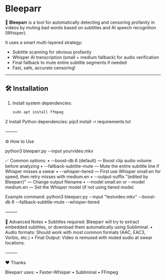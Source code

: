 # Bleeparr

🚀 **Bleeparr** is a tool for automatically detecting and censoring profanity in videos by muting bad words based on subtitles and AI speech recognition (Whisper).

It uses a smart multi-layered strategy:
- Subtitle scanning for obvious profanity
- Whisper AI transcription (small + medium fallback) for audio verification
- Final fallback to mute entire subtitle segments if needed
- Fast, safe, accurate censoring!

---

## 🛠 Installation

1. Install system dependencies:
   ```bash
   sudo apt install ffmpeg

2 Install Python dependencies:
pip3 install -r requirements.txt

⸻

⚙️ How to Use


python3 bleeparr.py --input yourvideo.mkv

✅ Common options:
	•	--boost-db 6 (default) — Boost clip audio volume before analyzing
	•	--fallback-subtitle-mute — Mute the entire subtitle line if Whisper misses a swear
	•	--whisper-tiered — First use Whisper small.en for speed, then retry misses with medium.en
	•	--output-suffix "(edited by Bleeparr)" — Change output filename
	•	--model small.en or --model medium.en — Set the Whisper model (if not using tiered mode)

Example command:
python3 bleeparr.py --input "testvideo.mkv" --boost-db 6 --fallback-subtitle-mute --whisper-tiered


⸻

🧠 Advanced Notes
	•	Subtitles required: Bleeparr will try to extract embedded subtitles, or download them automatically using Subliminal.
	•	Audio formats: Should work with most common formats (AAC, EAC3, Vorbis, etc.)
	•	Final Output: Video is remuxed with muted audio at swear locations.

⸻

❤️ Thanks

Bleeparr uses:
	•	Faster-Whisper
	•	Subliminal
	•	FFmpeg
